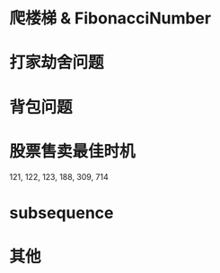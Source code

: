 # 爬楼梯 & FibonacciNumber



# 打家劫舍问题
## 



## 


## 




# 背包问题











# 股票售卖最佳时机
121, 122, 123, 188, 309, 714









# subsequence










# 其他









